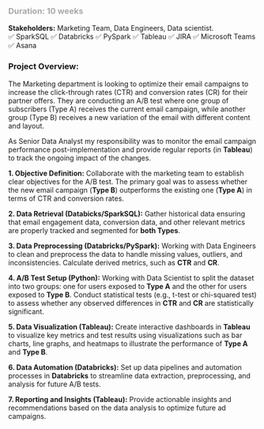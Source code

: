### <font style="color : darkgrey">Duration: 10 weeks</font> <br>
**Stakeholders:** Marketing Team, Data Engineers, Data scientist. <br>
✅ SparkSQL  ✅ Databricks ✅ PySpark  ✅ Tableau  ✅ JIRA  ✅ Microsoft Teams  ✅ Asana


  
### **Project Overview**:
  The Marketing department is looking to optimize their email campaigns to increase the click-through rates (CTR) and conversion rates (CR) for their partner offers. 
  They are conducting an A/B test where one group of subscribers (Type A) receives the current email campaign, while another group (Type B) receives a new variation 
  of the email with different content and layout.
  
  As Senior Data Analyst my responsibility was to monitor the email campaign performance post-implementation and provide regular reports (in **Tableau**) to track the ongoing impact of the changes.

**1. Objective Definition:** 
Collaborate with the marketing team to establish clear objectives for the A/B test. The primary goal was to assess whether the new email campaign (**Type B**) 
outperforms the existing one (**Type A**) in terms of CTR and conversion rates.

**2. Data Retrieval (Databicks/SparkSQL):** Gather historical data ensuring that email engagement data, conversion data, and other relevant metrics are properly tracked and segmented for **both Types**.

**3. Data Preprocessing (Databricks/PySpark):** Working with Data Engineers to clean and preprocess the data to handle missing values, outliers, and inconsistencies.
Calculate derived metrics, such as **CTR** and **CR**.

**4. A/B Test Setup (Python):** Working with Data Scientist to split the dataset into two groups: one for users exposed to **Type A** and the other for users exposed to **Type B**. Conduct statistical tests (e.g., t-test or chi-squared test) 
to assess whether any observed differences in **CTR** and **CR** are statistically significant.

**5. Data Visualization (Tableau):** Create interactive dashboards in **Tableau** to visualize key metrics and test results using visualizations such as bar charts, line graphs, and heatmaps to illustrate 
the performance of **Type A** and **Type B**.

**6. Data Automation (Databricks):** Set up data pipelines and automation processes in **Databricks** to streamline data extraction, preprocessing, and analysis for future A/B tests.

**7. Reporting and Insights (Tableau):** Provide actionable insights and recommendations based on the data analysis to optimize future ad campaigns.












    
